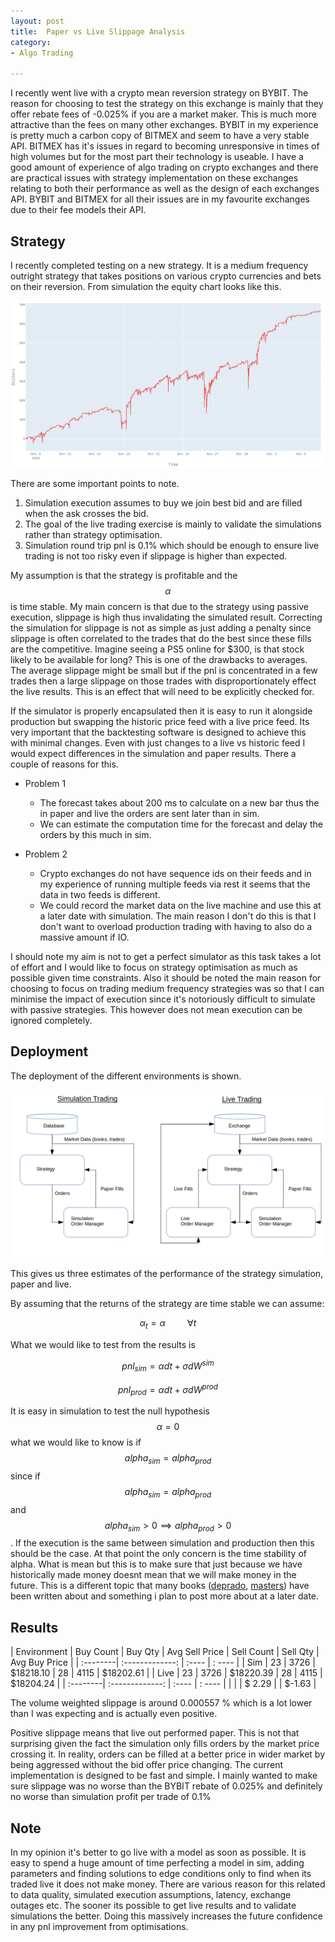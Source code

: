 ```yaml
---
layout: post
title:  Paper vs Live Slippage Analysis
category:
- Algo Trading

---
```


I recently went live with a crypto mean reversion strategy on BYBIT. The reason for choosing to test the strategy on this exchange is mainly that they offer
rebate fees of -0.025% if you are a market maker. This is much more attractive than the fees on many other exchanges. BYBIT in my experience is pretty much a carbon copy of BITMEX
and seem to have a very stable API. BITMEX has it's issues in regard to becoming unresponsive in times of high volumes but for the most part their technology is useable.
I have a good amount of experience of algo trading on crypto exchanges and there are practical issues with strategy implementation on these exchanges relating to both their performance as well as the design of each exchanges API.
BYBIT and BITMEX for all their issues are in my favourite exchanges due to their fee models their API.

## Strategy

I recently completed testing on a new strategy. It is a medium frequency outright strategy that takes positions on various crypto currencies and bets on their reversion.
From simulation the equity chart looks like this.

![trace_plot](/assets/2020-12-09/pnl-chart.jpg)

There are some important points to note.

1. Simulation execution assumes to buy we join best bid and are filled when the ask crosses the bid.
2. The goal of the live trading exercise is mainly to validate the simulations rather than strategy optimisation.
3. Simulation round trip pnl is 0.1% which should be enough to ensure live trading is not too risky even if slippage is higher than expected.

My assumption is that the strategy is profitable and the $$ \alpha $$ is time stable.
My main concern is that due to the strategy using passive execution, slippage is high thus invalidating the simulated result.
Correcting the simulation for slippage is not as simple as just adding a penalty since slippage is often correlated to the trades that do the best since these fills are the competitive.
Imagine seeing a PS5 online for $300, is that stock likely to be available for long?
This is one of the drawbacks to averages. The average slippage might be small but if the pnl is concentrated in a few trades then a large slippage on those trades with disproportionately effect the live results.
This is an effect that will need to be explicitly checked for.

If the simulator is properly encapsulated then it is easy to run it alongside production but swapping the historic price feed with a live price feed.
Its very important that the backtesting software is designed to achieve this with minimal changes. Even with just changes to a live vs historic feed I would expect differences in the simulation and paper results.
There a couple of reasons for this.

* Problem 1
   * The forecast takes about 200 ms to calculate on a new bar thus the in paper and live the orders are sent later than in sim.
   * We can estimate the computation time for the forecast and delay the orders by this much in sim.

* Problem 2
    * Crypto exchanges do not have sequence ids on their feeds and in my experience of running multiple feeds via rest it seems
      that the data in two feeds is different.
    * We could record the market data on the live machine and use this at a later date with simulation. The main reason I don't do this is that I don't want to overload production trading with having to also do a massive amount if IO.

I should note my aim is not to get a perfect simulator as this task takes a lot of effort and
I would like to focus on strategy optimisation as much as possible given time constraints.
Also it should be noted the main reason for choosing to focus on trading medium frequency strategies
was so that I can minimise the impact of execution since it's notoriously difficult to simulate with passive strategies.
This however does not mean execution can be ignored completely.

## Deployment

The deployment of the different environments is shown.

![trace_plot](/assets/2020-12-09/deployment.png)

This gives us three estimates of the performance of the strategy simulation, paper and live.

By assuming that the returns of the strategy are time stable we can assume:

$$ \alpha_t = \alpha \hspace{1cm} \forall t $$

What we would like to test from the results is

$$ pnl_{sim} = \alpha dt + \sigma dW^{sim} $$

$$ pnl_{prod} = \alpha dt + \sigma dW^{prod} $$

It is easy in simulation to test the null hypothesis $$\alpha = 0 $$ what we would like to know is
if $$ alpha_{sim} = alpha_{prod} $$ since if $$ alpha_{sim} = alpha_{prod} $$ and $$ alpha_{sim} > 0 \implies alpha_{prod} > 0 $$.
If the execution is the same between simulation and production then this should be the case. At that point the only concern is the time stability of alpha.
What is mean but this is to make sure that just because we have historically made money doesnt mean that we will make money in the future.
This is a different topic that many books ([deprado][deprado], [masters][masters-book]) have been written about and something i plan to post more about at a later date.

## Results

| Environment | Buy Count | Buy Qty | Avg Sell Price | Sell Count | Sell Qty | Avg Buy Price |
| :--------| :-------------: | :---- | : ---- |
| Sim | 23 | 3726 | $18218.10 | 28 | 4115  | $18202.61 |
| Live | 23 | 3726 | $18220.39 | 28 | 4115  | $18204.24 |
| :--------| :-------------: | :---- | : ---- |
|  |  | $ 2.29 | | $-1.63    |

The volume weighted slippage is around 0.000557 % which is a lot lower than I was expecting and is actually even positive.

Positive slippage means that live out performed paper. This is not that surprising given the fact the simulation only fills orders by the market price crossing it.
In reality, orders can be filled at a better price in wider market by being aggressed without the bid offer price changing.
The current implementation is designed to be fast and simple. I mainly wanted to make sure slippage was no worse than the BYBIT rebate of 0.025% and definitely no worse than simulation profit per trade of 0.1%

## Note

In my opinion it's better to go live with a model as soon as possible. It is easy to spend a huge amount of time perfecting a model in sim, adding parameters and finding solutions to edge conditions only to find
when its traded live it does not make money. There are various reason for this related to data quality, simulated execution assumptions, latency, exchange outages etc.
The sooner its possible to get live results and to validate simulations the better. Doing this massively increases the future confidence in any pnl improvement from optimisations.


[deprado]: https://read.amazon.co.uk/kp/embed?asin=B079KLDW21&preview=newtab&linkCode=kpe&ref_=cm_sw_r_kb_dp_wLk0FbAJE9SSA
[masters-book]:https://read.amazon.co.uk/kp/embed?asin=B07JVKW1BT&preview=newtab&linkCode=kpe&ref_=cm_sw_r_kb_dp_BNk0FbAX8DBXZ
